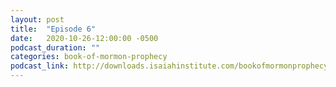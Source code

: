 ```yaml
---
layout: post
title:  "Episode 6"
date:   2020-10-26-12:00:00 -0500
podcast_duration: ""
categories: book-of-mormon-prophecy
podcast_link: http://downloads.isaiahinstitute.com/bookofmormonprophecypodcast/Episode_06_v1.mp3
---
```

